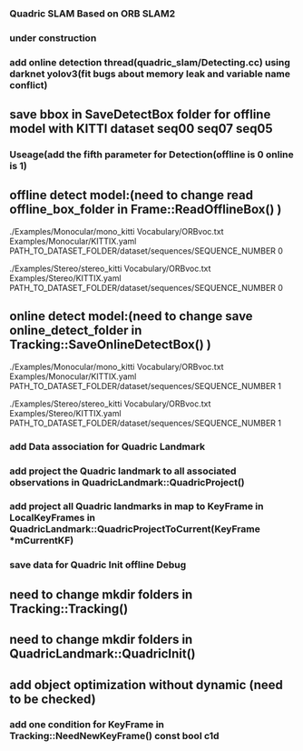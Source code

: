 ### Quadric SLAM Based on ORB SLAM2
### under construction

### add online detection thread(quadric_slam/Detecting.cc) using darknet yolov3(fit bugs about memory leak and variable name conflict)
## save bbox in SaveDetectBox folder for offline model with KITTI dataset seq00 seq07 seq05

### Useage(add the fifth parameter for Detection(offline is 0 online is 1)  
 ## offline detect model:(need to change read offline_box_folder in Frame::ReadOfflineBox() )
   ./Examples/Monocular/mono_kitti Vocabulary/ORBvoc.txt Examples/Monocular/KITTIX.yaml PATH_TO_DATASET_FOLDER/dataset/sequences/SEQUENCE_NUMBER 0 

   ./Examples/Stereo/stereo_kitti Vocabulary/ORBvoc.txt Examples/Stereo/KITTIX.yaml PATH_TO_DATASET_FOLDER/dataset/sequences/SEQUENCE_NUMBER 0
 ## online detect model:(need to change save online_detect_folder in Tracking::SaveOnlineDetectBox() )
  ./Examples/Monocular/mono_kitti Vocabulary/ORBvoc.txt Examples/Monocular/KITTIX.yaml PATH_TO_DATASET_FOLDER/dataset/sequences/SEQUENCE_NUMBER 1 

  ./Examples/Stereo/stereo_kitti Vocabulary/ORBvoc.txt Examples/Stereo/KITTIX.yaml PATH_TO_DATASET_FOLDER/dataset/sequences/SEQUENCE_NUMBER 1

### add Data association for Quadric Landmark

### add project the Quadric landmark to all associated observations in QuadricLandmark::QuadricProject() 
### add project all Quadric landmarks in map to KeyFrame in LocalKeyFrames in  QuadricLandmark::QuadricProjectToCurrent(KeyFrame *mCurrentKF)

### save data for Quadric Init offline Debug
## need to change mkdir folders in Tracking::Tracking() 
## need to change mkdir folders in QuadricLandmark::QuadricInit()

## add object optimization without dynamic (need to be checked) 

### add one condition for KeyFrame in Tracking::NeedNewKeyFrame() const bool c1d